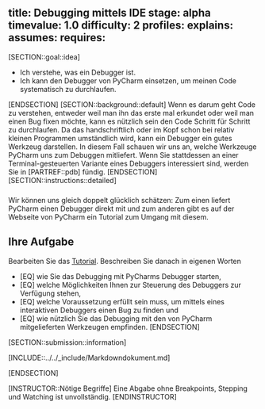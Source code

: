title: Debugging mittels IDE
stage: alpha
timevalue: 1.0
difficulty: 2
profiles:
explains:
assumes: 
requires:
---
[SECTION::goal::idea]

- Ich verstehe, was ein Debugger ist.
- Ich kann den Debugger von PyCharm einsetzen, um meinen Code systematisch zu durchlaufen.

[ENDSECTION]
[SECTION::background::default]
Wenn es darum geht Code zu verstehen, entweder weil man ihn das erste mal erkundet oder weil man einen Bug fixen möchte,
kann es nützlich sein den Code Schritt für Schritt zu durchlaufen. 
Da das handschriftlich oder im Kopf schon bei relativ kleinen Programmen umständlich wird, kann ein Debugger
ein gutes Werkzeug darstellen.
In diesem Fall schauen wir uns an, welche Werkzeuge PyCharm uns zum Debuggen mitliefert.
Wenn Sie stattdessen an einer Terminal-gesteuerten Variante eines Debuggers interessiert sind, 
werden Sie in [PARTREF::pdb] fündig. 
[ENDSECTION]
[SECTION::instructions::detailed]

### 

Wir können uns gleich doppelt glücklich schätzen: 
Zum einen liefert PyCharm einen Debugger direkt mit und zum anderen gibt es auf der Webseite von PyCharm
ein Tutorial zum Umgang mit diesem. 

## Ihre Aufgabe

Bearbeiten Sie das [Tutorial](https://www.jetbrains.com/help/pycharm/part-1-debugging-python-code.html).
Beschreiben Sie danach in eigenen Worten 

  - [EQ] wie Sie das Debugging mit PyCharms Debugger starten, 
  - [EQ] welche Möglichkeiten Ihnen zur Steuerung des Debuggers zur Verfügung stehen,
  - [EQ] welche Voraussetzung erfüllt sein muss, um mittels eines interaktiven Debuggers einen Bug zu finden und
  - [EQ] wie nützlich Sie das Debugging mit den von PyCharm mitgelieferten Werkzeugen empfinden. 
[ENDSECTION]


[SECTION::submission::information]

[INCLUDE::../../_include/Markdowndokument.md]

[ENDSECTION]

[INSTRUCTOR::Nötige Begriffe]
Eine Abgabe ohne Breakpoints, Stepping und Watching ist unvollständig.
[ENDINSTRUCTOR]

